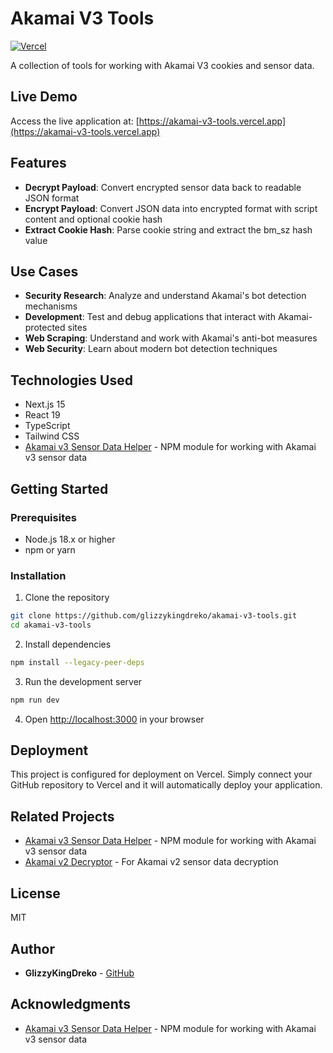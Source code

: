 # Akamai V3 Tools

[![Vercel](https://vercel.com/button)](https://vercel.com/new/clone?repository-url=https%3A%2F%2Fgithub.com%2Fglizzykingdreko%2Fakamai-v3-tools)

A collection of tools for working with Akamai V3 cookies and sensor data.

## Live Demo

Access the live application at: [https://akamai-v3-tools.vercel.app](https://akamai-v3-tools.vercel.app)

## Features

- **Decrypt Payload**: Convert encrypted sensor data back to readable JSON format
- **Encrypt Payload**: Convert JSON data into encrypted format with script content and optional cookie hash
- **Extract Cookie Hash**: Parse cookie string and extract the bm_sz hash value

## Use Cases

- **Security Research**: Analyze and understand Akamai's bot detection mechanisms
- **Development**: Test and debug applications that interact with Akamai-protected sites
- **Web Scraping**: Understand and work with Akamai's anti-bot measures
- **Web Security**: Learn about modern bot detection techniques

## Technologies Used

- Next.js 15
- React 19
- TypeScript
- Tailwind CSS
- [Akamai v3 Sensor Data Helper](https://github.com/glizzykingdreko/akamai-v3-sensor-data-helper) - NPM module for working with Akamai v3 sensor data

## Getting Started

### Prerequisites

- Node.js 18.x or higher
- npm or yarn

### Installation

1. Clone the repository
```bash
git clone https://github.com/glizzykingdreko/akamai-v3-tools.git
cd akamai-v3-tools
```

2. Install dependencies
```bash
npm install --legacy-peer-deps
```

3. Run the development server
```bash
npm run dev
```

4. Open [http://localhost:3000](http://localhost:3000) in your browser

## Deployment

This project is configured for deployment on Vercel. Simply connect your GitHub repository to Vercel and it will automatically deploy your application.

## Related Projects

- [Akamai v3 Sensor Data Helper](https://github.com/glizzykingdreko/akamai-v3-sensor-data-helper) - NPM module for working with Akamai v3 sensor data
- [Akamai v2 Decryptor](https://github.com/glizzykingdreko/akamai-v2-decryptor) - For Akamai v2 sensor data decryption

## License

MIT

## Author

- **GlizzyKingDreko** - [GitHub](https://github.com/glizzykingdreko)

## Acknowledgments

- [Akamai v3 Sensor Data Helper](https://github.com/glizzykingdreko/akamai-v3-sensor-data-helper) - NPM module for working with Akamai v3 sensor data 